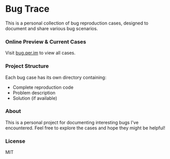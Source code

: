 # Bug Trace


This is a personal collection of bug reproduction cases, designed to document and share various bug scenarios.

### Online Preview & Current Cases

Visit [bug.qer.im](https://bug.qer.im) to view all cases.

### Project Structure

Each bug case has its own directory containing:
- Complete reproduction code
- Problem description
- Solution (if available)

### About

This is a personal project for documenting interesting bugs I've encountered. Feel free to explore the cases and hope they might be helpful!

### License

MIT